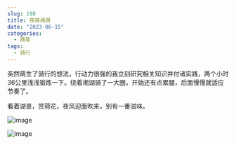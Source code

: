 ```yaml
---
slug: 198
title: 夜骑湘湖
date: "2023-06-15"
categories: 
  - 随笔
tags:
  - 骑行
---
```


突然萌生了骑行的想法，行动力很强的我立刻研究相关知识并付诸实践，两个小时36公里浅浅锻炼一下。绕着湘湖骑了一大圈，开始还有点累腿，后面慢慢就适应节奏了。

看着湖景，赏荷花，夜风迎面吹来，别有一番滋味。

![image](https://imgurl.zishu.me/images/old/2023/648aba29327bf.png)

![image](https://imgurl.zishu.me/images/old/2023/648aba29caee1.png)

